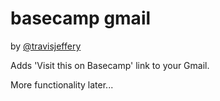 # basecamp gmail

by [@travisjeffery](http://twitter.com/travisjeffery)

Adds 'Visit this on Basecamp' link to your Gmail.

More functionality later...